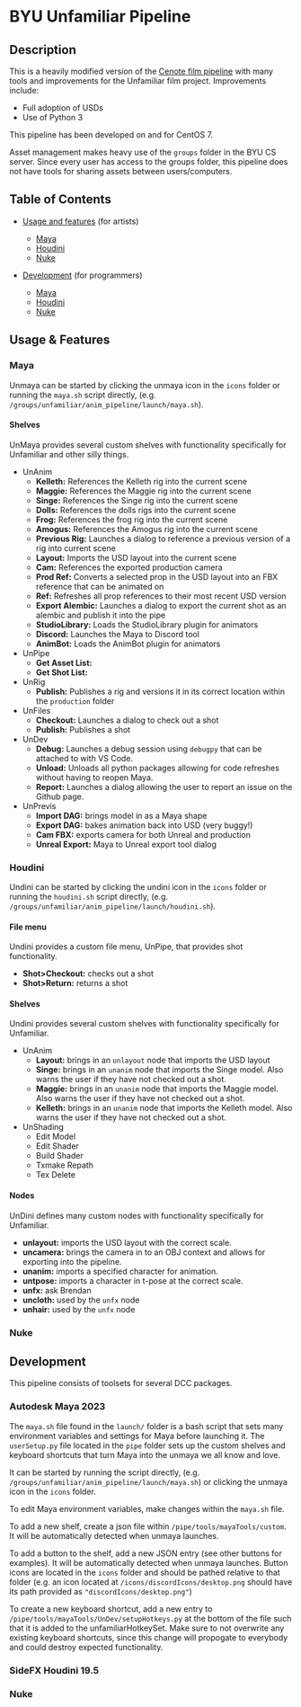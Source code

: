# BYU Unfamiliar Pipeline

## Description
This is a heavily modified version of the [Cenote film pipeline](https://github.com/smartins1234/BYU_anm_pipeline) with many tools and improvements for the Unfamiliar film project. Improvements include: 
- Full adoption of USDs
- Use of Python 3

This pipeline has been developed on and for CentOS 7.

Asset management makes heavy use of the `groups` folder in the BYU CS server. Since every user has access to the groups folder, this pipeline does not have tools for sharing assets between users/computers.

## Table of Contents
- [Usage and features](https://github.com/gabrieljreed/unfamiliar_pipe#usage--features) (for artists)
  - [Maya](https://github.com/gabrieljreed/unfamiliar_pipe#maya)
  - [Houdini](https://github.com/gabrieljreed/unfamiliar_pipe#houdini)
  - [Nuke](https://github.com/gabrieljreed/unfamiliar_pipe#nuke)

- [Development](https://github.com/gabrieljreed/unfamiliar_pipe#development) (for programmers)
  - [Maya](https://github.com/gabrieljreed/unfamiliar_pipe#autodesk-maya-2023)
  - [Houdini](https://github.com/gabrieljreed/unfamiliar_pipe#sidefx-houdini-195)
  - [Nuke](https://github.com/gabrieljreed/unfamiliar_pipe#nuke-1)

## Usage & Features
### Maya
Unmaya can be started by clicking the unmaya icon in the `icons` folder or running the `maya.sh` script directly, (e.g. `/groups/unfamiliar/anim_pipeline/launch/maya.sh`).
#### Shelves
UnMaya provides several custom shelves with functionality specifically for Unfamiliar and other silly things.
- UnAnim
  - **Kelleth:** References the Kelleth rig into the current scene
  - **Maggie:** References the Maggie rig into the current scene
  - **Singe:** References the Singe rig into the current scene
  - **Dolls:** References the dolls rigs into the current scene
  - **Frog:** References the frog rig into the current scene
  - **Amogus:** References the Amogus rig into the current scene
  - **Previous Rig:** Launches a dialog to reference a previous version of a rig into current scene
  - **Layout:** Imports the USD layout into the current scene
  - **Cam:** References the exported production camera
  - **Prod Ref:** Converts a selected prop in the USD layout into an FBX reference that can be animated on
  - **Ref:** Refreshes all prop references to their most recent USD version
  - **Export Alembic:** Launches a dialog to export the current shot as an alembic and publish it into the pipe
  - **StudioLibrary:** Loads the StudioLibrary plugin for animators
  - **Discord:** Launches the Maya to Discord tool
  - **AnimBot:** Loads the AnimBot plugin for animators
- UnPipe
  - **Get Asset List:**  
  - **Get Shot List:**
- UnRig
  - **Publish:** Publishes a rig and versions it in its correct location within the `production` folder
- UnFiles
  - **Checkout:** Launches a dialog to check out a shot
  - **Publish:** Publishes a shot
- UnDev
  - **Debug:** Launches a debug session using `debugpy` that can be attached to with VS Code. 
  - **Unload:** Unloads all python packages allowing for code refreshes without having to reopen Maya.
  - **Report:** Launches a dialog allowing the user to report an issue on the Github page. 
- UnPrevis
  - **Import DAG:** brings model in as a Maya shape
  - **Export DAG:** bakes animation back into USD (very buggy!)
  - **Cam FBX:** exports camera for both Unreal and production
  - **Unreal Export:** Maya to Unreal export tool dialog


### Houdini
Undini can be started by clicking the undini icon in the `icons` folder or running the `houdini.sh` script directly, (e.g. `/groups/unfamiliar/anim_pipeline/launch/houdini.sh`).

#### File menu
Undini provides a custom file menu, UnPipe, that provides shot functionality. 
 - **Shot>Checkout:** checks out a shot 
 - **Shot>Return:** returns a shot

#### Shelves
Undini provides several custom shelves with functionality specifically for Unfamiliar. 
 - UnAnim
   - **Layout:** brings in an `unlayout` node that imports the USD layout
   - **Singe:** brings in an `unanim` node that imports the Singe model. Also warns the user if they have not checked out a shot.
   - **Maggie:** brings in an `unanim` node that imports the Maggie model. Also warns the user if they have not checked out a shot.
   - **Kelleth:** brings in an `unanim` node that imports the Kelleth model. Also warns the user if they have not checked out a shot.
 - UnShading
   - Edit Model
   - Edit Shader
   - Build Shader
   - Txmake Repath
   - Tex Delete


#### Nodes
UnDini defines many custom nodes with functionality specifically for Unfamiliar.
 - **unlayout:** imports the USD layout with the correct scale.
 - **uncamera:** brings the camera in to an OBJ context and allows for exporting into the pipeline.
 - **unanim:** imports a specified character for animation.
 - **untpose:** imports a character in t-pose at the correct scale.
 - **unfx:** ask Brendan
 - **uncloth:** used by the `unfx` node
 - **unhair:** used by the `unfx` node


### Nuke



## Development
This pipeline consists of toolsets for several DCC packages. 

### Autodesk Maya 2023
The `maya.sh` file found in the `launch/` folder is a bash script that sets many environment variables and settings for Maya before launching it. 
The `userSetup.py` file located in the `pipe` folder sets up the custom shelves and keyboard shortcuts that turn Maya into the unmaya we all know and love.

It can be started by running the script directly, (e.g. `/groups/unfamiliar/anim_pipeline/launch/maya.sh`) or clicking the unmaya icon in the `icons` folder.

To edit Maya environment variables, make changes within the `maya.sh` file.

To add a new shelf, create a json file within `/pipe/tools/mayaTools/custom`. It will be automatically detected when unmaya launches. 

To add a button to the shelf, add a new JSON entry (see other buttons for examples). It will be automatically detected when unmaya launches. Button icons are located in the `icons` folder and should be pathed relative to that folder (e.g. an icon located at `/icons/discordIcons/desktop.png` should have its path provided as `"discordIcons/desktop.png"`)

To create a new keyboard shortcut, add a new entry to `/pipe/tools/mayaTools/UnDev/setupHotkeys.py` at the bottom of the file such that it is added to the unfamiliarHotkeySet. Make sure to not overwrite any existing keyboard shortcuts, since this change will propogate to everybody and could destroy expected functionality.

### SideFX Houdini 19.5

### Nuke